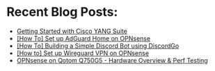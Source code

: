 # Recent Blog Posts: 

<!-- BLOG-POST-LIST:START -->
- [Getting Started with Cisco YANG Suite](https://0x2142.com/getting-started-with-cisco-yang-suite/)
- [[How To] Set up AdGuard Home on OPNsense](https://0x2142.com/how-to-set-up-adguard-on-opnsense/)
- [[How To] Building a Simple Discord Bot using DiscordGo](https://0x2142.com/how-to-discordgo-bot/)
- [[How to] Set up Wireguard VPN on OPNsense](https://0x2142.com/how-to-set-up-wireguard-on-opnsense/)
- [OPNsense on Qotom Q750G5 - Hardware Overview &amp; Perf Testing](https://0x2142.com/opnsense-qotom-q750gs/)
<!-- BLOG-POST-LIST:END -->
